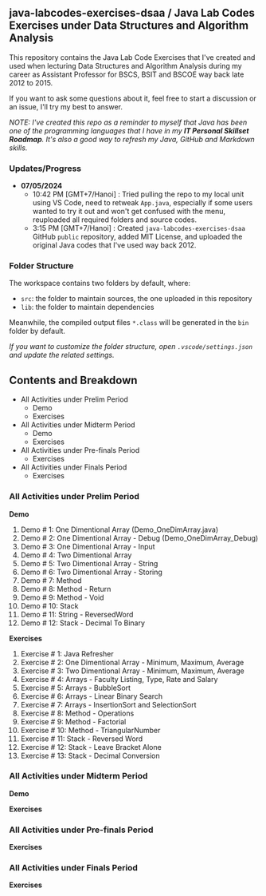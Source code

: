 ## java-labcodes-exercises-dsaa / Java Lab Codes Exercises under Data Structures and Algorithm Analysis

This repository contains the Java Lab Code Exercises that I've created and used when lecturing Data Structures and Algorithm Analysis during my career as Assistant Professor for BSCS, BSIT and BSCOE way back late 2012 to 2015.

If you want to ask some questions about it, feel free to start a discussion or an issue, I'll try my best to answer.

*NOTE: I've created this repo as a reminder to myself that Java has been one of the programming languages that I have in my **IT Personal Skillset Roadmap**. It's also a good way to refresh my Java, GitHub and Markdown skills.*

### Updates/Progress

- **07/05/2024**
    - 10:42 PM [GMT+7/Hanoi] : Tried pulling the repo to my local unit using VS Code, need to retweak `App.java`, especially if some users wanted to try it out and won't get confused with the menu, reuploaded all required folders and source codes.
    - 3:15 PM [GMT+7/Hanoi] : Created `java-labcodes-exercises-dsaa` GitHub `public` repository, added MIT License, and uploaded the original Java codes that I've used way back 2012.

### Folder Structure

The workspace contains two folders by default, where:

- `src`: the folder to maintain sources, the one uploaded in this repository
- `lib`: the folder to maintain dependencies

Meanwhile, the compiled output files `*.class` will be generated in the `bin` folder by default.

*If you want to customize the folder structure, open `.vscode/settings.json` and update the related settings.*

## Contents and Breakdown
- All Activities under Prelim Period
    - Demo
    - Exercises
- All Activities under Midterm Period
    - Demo
    - Exercises
- All Activities under Pre-finals Period
    - Exercises
- All Activities under Finals Period
    - Exercises

### All Activities under Prelim Period
**Demo**
1. Demo # 1: One Dimentional Array (Demo_OneDimArray.java)
2. Demo # 2: One Dimentional Array - Debug (Demo_OneDimArray_Debug)
3. Demo # 3: One Dimentional Array - Input
4. Demo # 4: Two Dimentional Array
5. Demo # 5: Two Dimentional Array - String
6. Demo # 6: Two Dimentional Array - Storing
7. Demo # 7: Method
8. Demo # 8: Method - Return
9. Demo # 9: Method - Void
10. Demo # 10: Stack
11. Demo # 11: String - ReversedWord
12. Demo # 12: Stack - Decimal To Binary

**Exercises**
1. Exercise # 1: Java Refresher
2. Exercise # 2: One Dimentional Array - Minimum, Maximum, Average
3. Exercise # 3: Two Dimentional Array - Minimum, Maximum, Average
4. Exercise # 4: Arrays - Faculty Listing, Type, Rate and Salary
5. Exercise # 5: Arrays - BubbleSort
6. Exercise # 6: Arrays - Linear Binary Search
7. Exercise # 7: Arrays - InsertionSort and SelectionSort
8. Exercise # 8: Method - Operations
9. Exercise # 9: Method - Factorial
10. Exercise # 10: Method - TriangularNumber
11. Exercise # 11: Stack - Reversed Word
12. Exercise # 12: Stack - Leave Bracket Alone
13. Exercise # 13: Stack - Decimal Conversion

### All Activities under Midterm Period
**Demo**

**Exercises**

### All Activities under Pre-finals Period
**Exercises**

### All Activities under Finals Period
**Exercises**

<!-- ### Exercises under Prelim Period
**Demo Codes before Exercises**
1. Prelim_Method_Demo.java x
2. Prelim_Method_ReturnDemo.java x
3. Prelim_Method_VoidDemo.java x
4. Prelim_OneDimArray_Demo.java x
5. Prelim_OneDimArray_Input.java x
6. Prelim_OneDimArray_Debug.java x
7. Prelim_TwoDimArray_Demo.java x
8. Prelim_TwoDimArray_Storing.java x
9. Prelim_TwoDimArray_String.java x

**Individual Exercises Description and Filenames**
1. Prelim_Individual.java
```
Create a Java Program with the following output:

Hi, what's your name: <name>
Hello <name>, nice to meet you, how old are you? <age>
-  If 20 and above: Eww, too old...
-  Else: So young
Give me anumber at mag-mamagic ako: <number> e.g. 4
Magic Box:
****
****
****
****
Isa pa, magic tatsulok!
*
**
***
****
Kaya mo pa? <oo/yes> or <hinde/no>
-  Yes/Oo: Good
-  No/Hindi: Gutom lang yan.
Nice meeting you <name>, sa uulitin!
```
2. Prelim_OneDimArray_MinMax.java
```
Create a Java Program with the following requirements:

1. Create a One/Single Dimensional Array for storing ten (10) whole numbers
(integer)

int[] minmaxave = new int[10];

2. Prompt the user to enter ten (10) whole numbers. Those numbers must be stored
in the array minmaxave.

Ex.

Enter a number: 1
Enter a number: 2
Enter a number: 3
Enter a number: 4
Enter a number: 5
Enter a number: 6
Enter a number: 7
Enter a number: 8
Enter a number: 9
Enter a number: 10

3. After inputting the ten (10) numbers, display the minimum (lowest number),
maximum (highest number) and the average (add all the elements of your array,
then divide to the number of elements (ex. 1 + 2 + 3 + 4 + 5 + 6 + 7 + 8 + 9 +
10 = 55 / 10 = 5.5 is the average))

Ex.

The minimum is 1
The maximum is 10
The average is 5.5
```
3. Prelim_TwoDimArray_MinMax.java
```
Create a Java Program with the following requirements:

1. Create a Two Dimensional Array  with size [4][4], allowing to store sixteen (16) whole numbers (integer)

int[][] minmaxave = new int[4][4];

2. Prompt the user to enter sixteen (16) whole numbers. Those numbers must be stored in the array minmaxave. You must also display the index address while asking for a value:

Ex.

Enter a number [0][0]: 1
Enter a number [0][1]: 1
Enter a number [0][2]: 1
Enter a number [0][3]: 1
Enter a number [1][0]: 1
Enter a number [1][1]: 1
Enter a number [1][2]: 100
Enter a number [1][3]: 1
Enter a number [2][0]: 1
Enter a number [2][1]: 1
Enter a number [2][2]: 1
Enter a number [2][3]: 1
Enter a number [3][0]: 0
Enter a number [3][1]: 1
Enter a number [3][2]: 1
Enter a number [3][3]: 1

3. After inputting sixteen (16) numbers, display the minimum (lowest number), maximum (highest number) and the average (add all the elements of your array, then divide to the number of elements (ex. 1 + 1 + 1 + 1 + 1 + 1 +100 + 1 + 1 + 1 + 1 + 1 + 0 + 1 + 1 + 1 = 114 / 16 = 7 is the average)). For the minimum and maximum, you must display the array index of the value's location.

Ex.

The minimum is 0, stored at [3][0]
The maximum is 100, stored at [1][2]
The average is 7.0
```
4. Prelim_BubbleSort.java
```
Output:

Enter number 1: 1
Enter number 2: 10
Enter number 3: 2
Enter number 4: 9
Enter number 5: 3
Enter number 6: 8
Enter number 7: 4
Enter number 8: 7
Enter number 9: 5
Enter number 10: 6

Display unsorted list: 1 10 2 9 3 8 4 7 5 6 

Simulation using Bubble Sort. Start.

[0] 1 > [1] 10 ? FALSE. No swap.
[1] 10 > [2] 2 ? TRUE. Swap 10 and 2.
[2] 10 > [3] 9 ? TRUE. Swap 10 and 9.
[3] 10 > [4] 3 ? TRUE. Swap 10 and 3.
[4] 10 > [5] 8 ? TRUE. Swap 10 and 8.
[5] 10 > [6] 4 ? TRUE. Swap 10 and 4.
[6] 10 > [7] 7 ? TRUE. Swap 10 and 7.
[7] 10 > [8] 5 ? TRUE. Swap 10 and 5.
[8] 10 > [9] 6 ? TRUE. Swap 10 and 6.
Reached the end of the list. Swap > 0? TRUE. Repeat process.

[0] 1 > [1] 2 ? FALSE. No swap.
[1] 2 > [2] 9 ? FALSE. No swap.
[2] 9 > [3] 3 ? TRUE. Swap 9 and 3.
[3] 9 > [4] 8 ? TRUE. Swap 9 and 8.
[4] 9 > [5] 4 ? TRUE. Swap 9 and 4.
[5] 9 > [6] 7 ? TRUE. Swap 9 and 7.
[6] 9 > [7] 5 ? TRUE. Swap 9 and 5.
[7] 9 > [8] 6 ? TRUE. Swap 9 and 6.
[8] 9 > [9] 10 ? FALSE. No swap.
Reached the end of the list. Swap > 0? TRUE. Repeat process.

[0] 1 > [1] 2 ? FALSE. No swap.
[1] 2 > [2] 3 ? FALSE. No swap.
[2] 3 > [3] 8 ? FALSE. No swap.
[3] 8 > [4] 4 ? TRUE. Swap 8 and 4.
[4] 8 > [5] 7 ? TRUE. Swap 8 and 7.
[5] 8 > [6] 5 ? TRUE. Swap 8 and 5.
[6] 8 > [7] 6 ? TRUE. Swap 8 and 6.
[7] 8 > [8] 9 ? FALSE. No swap.
[8] 9 > [9] 10 ? FALSE. No swap.
Reached the end of the list. Swap > 0? TRUE. Repeat process.

[0] 1 > [1] 2 ? FALSE. No swap.
[1] 2 > [2] 3 ? FALSE. No swap.
[2] 3 > [3] 4 ? FALSE. No swap.
[3] 4 > [4] 7 ? FALSE. No swap.
[4] 7 > [5] 5 ? TRUE. Swap 7 and 5.
[5] 7 > [6] 6 ? TRUE. Swap 7 and 6.
[6] 7 > [7] 8 ? FALSE. No swap.
[7] 8 > [8] 9 ? FALSE. No swap.
[8] 9 > [9] 10 ? FALSE. No swap.
Reached the end of the list. Swap > 0? TRUE. Repeat process.

[0] 1 > [1] 2 ? FALSE. No swap.
[1] 2 > [2] 3 ? FALSE. No swap.
[2] 3 > [3] 4 ? FALSE. No swap.
[3] 4 > [4] 5 ? FALSE. No swap.
[4] 5 > [5] 6 ? FALSE. No swap.
[5] 6 > [6] 7 ? FALSE. No swap.
[6] 7 > [7] 8 ? FALSE. No swap.
[7] 8 > [8] 9 ? FALSE. No swap.
[8] 9 > [9] 10 ? FALSE. No swap.
Reached the end of the list. Swap > 0? FALSE. Process complete.

Display sorted list: 1 2 3 4 5 6 7 8 9 10
```
5. Prelim_Method_Operations.java
```
Create a Java Program based on the output below:

Enter 2 numbers
7
3

7 + 3 = 10
7 - 3 = 4
7 x 3 = 21
7 / 3 = 2.0

Condition: Each operation (addition, subtraction, multiplication and division) must be coded and perfomed in separate methods, meaning you must have one void main and four methods in your program (one java method for addition, one java method for subtraction, one java method for multiplication and one java method for division).
```
6. Prelim_Method_Factorial.java
```
Create a Java Program based on the output below:

Enter a number: 7
The factorial of 7 is 5040
 
Condition: The computation of the factorial must be coded and perfomed in a method, meaning you must have one void main and one method in your program (one java method for the factorial).
```
7. Prelim_Method_TriangularNumber.java

```
Create a Java program with the following requirements/output:

Enter a number: 6

*
**
***
****
*****
******

The triangular number of 6 is 21.

Condition: The generation of the asterisk and computing the triangular number must be coded and perfomed in methods, meaning you must have one void main and two methods in your program (one java method for generating the asterisk of the triangular number and one method for computing the triangular number).
```

**Group Exercises Description and Filenames**
1. Prelim_Array_FacRate.java
```
Create a Java program with the following requirements:

1. Your program should have the 3 following single/one dimensional array:

String[] facultyname = new String[5];
String[] facultytype = new String[5];
double[] facultyrate = new double[5];

2. The user will be prompted to enter five (5) faculty records.

Example:

Faculty Name: Abby Nucup
Faculty Type (FT=Full Time/PT=Part Time): FT
Faculty Rate: 150.00

Make sure that the following information must be stored to their respective arrays.

Faculty Name must be stored in facultyname 
Faculty Type must be stored in facultytype
Faculty Rate must be stored in facultyrate

3. After inputting and storing the five records, the program will ask for the array index number of the record he/she want to use. Note that the only allowed numbers to be inputted must range from 0 to 4. Numbers 5 and above are no longer allowed. If the is valid, you must get/retrieve the name and type information stored in the respective array element using the index as tracker.

Example:

Enter record number: 5
Invalid number!
Enter record number: 3

Faculty Name: Nicanor Gustavo
Faculty Type: FT

4. After retrieving the information, the user must input either the number of hours or day. If the faculty is a FT (Full Time), then it should ask for the "Number of Days". If the faculty is a PT (Part Time), then it should ask for the "Number of Hours".

Ex. if FT:

Enter Number of Days: 5

Ex. if PT:

Enter Number of Hours: 8

5. For computing the salary, you must use the following formulas:

FT Formula:

salary = (facultyrate x 8 hours) x Number of Days

double salary = (facultyrate[index] * 8) * numberinputted

PT:

salary = facultyrate x Number of Hours

double salary = facultyrate[index] * numberinputted

6. After inputting the salary, the final output should be:

=For FT=

Salary Report
Faculty Name: Nicanor Gustavo
Faculty Type: FT
Rate: 150.00
Number of Days: 10
Salary: 12,000.00

=For PT=

Salary Report
Faculty Name: Nicanor Gustavo
Faculty Type: PT
Rate: 150.00
Number of Hours: 10
Salary: 1,500.00
```
2. Prelim_LinearBinarySearch.java
```
Create a Java program with the following requirements:

1. Name of the File/Class: LinearBinarySearch.java

2. You must ask the user for the size of the array. Note that you must use one/single dimensional array and the size of your array is dynamic.

Enter the size of the array: 5

3. Ask the user to enter a whole X times. X is based on the size of your array defined by your user. You must also show the array index while asking for a value.

Enter value for [0] : 
1
Enter value for [1] : 3
Enter value for [2] : 6
Enter value for [3] : 2
Enter value for [4] : 8

4. Ask the user for the target value for searching. Note that the user can input any number, even it does not belong to the elements stored in the array.

Enter the target values to be searched: 6

5. Let the user choose if he/she want to use linear or binary searching. Note that just in case that the user typed in an invalid input, the program must be notify and asked for an input again.

[1] Linear Search | [2] Binary Search
Choose the searching algorithm to be used [1 or 2]: 4
Invalid input! Choose the searching algorithm to be used [1 or 2]: 2

6. When the user typed in a valid input. You must show the simulation for each searching algorithm. Your out must look like the following sample outputs below:

*for Linear Searching*

You choose Linear Searching

- Is array[0] : 
1 == 6? FALSE
- Is array[1] : 3 == 6? FALSE
- Is array[2] : 6 == 6? TRUE, stored at [2]

*for Binary Searching*

You choose Binary Searching

Let us sort the array first
[0][1][2][3][4]
[1][2][3][6][8]
Done sorting

middle = [0 + 4 = 4 / 2 = 2] = 2
- Is array[2] : 
3 <, >, =  6? <, FALSE
middle = [3 + 4 = 7 / 2 = 3.5] = 4
- Is array[4] : 8 <, >, =  6? >, FALSE
middle = [3 + 3 = 6 / 2 = 3] = 3
- Is array[3] : 6 <, >, =  6? =, TRUE, stored at [3]
```
3. Prelim_InsertionSortSelectionSort.java
```
Create a Java program with the following requirements/0utput:

Enter number 1: 3
Enter number 2: 2
Enter number 3: 0
Enter number 4: 9
Enter number 5: 1
Enter number 6: 4
Enter number 7: 7
Enter number 8: 8
Enter number 9: 5
Enter number 10: 6

Display unsorted list: 3 2 0 9 1 4 7 8 5 6 

[1] Insertion Sort | [2] Selection Sort

Choose which sort algorithm to be used: 4
Invalid Input! Choose which sort algorithm to be used: 7
Invalid Input! Choose which sort algorithm to be used: 

== IF 1 or INSERTION SORT ==

You choose Insertion Sort.

Insert 2
[1]: 2 < [0]: 3 ? TRUE. Shift 3, insert 2.
Current sorted list: 2 3 

Insert 0
[2]: 0 < [1]: 3 ? TRUE. Shift 3, insert 0.
[1]: 0 < [0]: 2 ? TRUE. Shift 2, insert 0.
Current sorted list: 0 2 3 

Insert 9
[3]: 9 < [2]: 3 ? FALSE. Location OK.
Current sorted list: 0 2 3 9 

Insert 1
[4]: 1 < [3]: 9 ? TRUE. Shift 9, insert 1.
[3]: 1 < [2]: 3 ? TRUE. Shift 3, insert 1.
[2]: 1 < [1]: 2 ? TRUE. Shift 2, insert 1.
[1]: 1 < [0]: 0 ? FALSE. Location OK.
Current sorted list: 0 1 2 3 9 

Insert 4
[5]: 4 < [4]: 9 ? TRUE. Shift 9, insert 4.
[4]: 4 < [3]: 3 ? FALSE. Location OK.
Current sorted list: 0 1 2 3 4 9 

Insert 7
[6]: 7 < [5]: 9 ? TRUE. Shift 9, insert 7.
[5]: 7 < [4]: 4 ? FALSE. Location OK.
Current sorted list: 0 1 2 3 4 7 9 

Insert 8
[7]: 8 < [6]: 9 ? TRUE. Shift 9, insert 8.
[6]: 8 < [5]: 7 ? FALSE. Location OK.
Current sorted list: 0 1 2 3 4 7 8 9 

Insert 5
[8]: 5 < [7]: 9 ? TRUE. Shift 9, insert 5.
[7]: 5 < [6]: 8 ? TRUE. Shift 8, insert 5.
[6]: 5 < [5]: 7 ? TRUE. Shift 7, insert 5.
[5]: 5 < [4]: 4 ? FALSE. Location OK.
Current sorted list: 0 1 2 3 4 5 7 8 9 

Insert 6
[9]: 6 < [8]: 9 ? TRUE. Shift 9, insert 6.
[8]: 6 < [7]: 8 ? TRUE. Shift 8, insert 6.
[7]: 6 < [6]: 7 ? TRUE. Shift 7, insert 6.
[6]: 6 < [5]: 5 ? FALSE. Location OK.

Display sorted list: 0 1 2 3 4 5 6 7 8 9

== IF 2 or SELECTION SORT ==

You choose Selection Sort.

Current Minimum for [0]: 3. Look for a possible new minimum.
[0]: 3 > [1]: 2 ? TRUE. Change new current minimum from 3 to 2. Search the list again.
[1]: 2 > [2]: 0 ? TRUE. Change new current minimum from 2 to 0. Search the list again.
[2]: 0 > [3]: 9 ? FALSE. Current minimum 0 retain.
[2]: 0 > [4]: 1 ? FALSE. Current minimum 0 retain.
[2]: 0 > [5]: 4 ? FALSE. Current minimum 0 retain.
[2]: 0 > [6]: 7 ? FALSE. Current minimum 0 retain.
[2]: 0 > [7]: 8 ? FALSE. Current minimum 0 retain.
[2]: 0 > [8]: 5 ? FALSE. Current minimum 0 retain.
[2]: 0 > [9]: 6 ? FALSE. Current minimum 0 retain.
Reached the end of the list. Found new minimum. Swap [0]: 3 with [2]: 0.

Current Minimum for [1]: 2. Look for a possible new minimum.
[1]: 2 > [2]: 3 ? FALSE. Current minimum 2 retain.
[1]: 2 > [3]: 9 ? FALSE. Current minimum 2 retain.
[1]: 2 > [4]: 1 ? TRUE. Change new current minimum from 2 to 1. Search the list again.
[4]: 1 > [5]: 4 ? FALSE. Current minimum 1 retain.
[4]: 1 > [6]: 7 ? FALSE. Current minimum 1 retain.
[4]: 1 > [7]: 8 ? FALSE. Current minimum 1 retain.
[4]: 1 > [8]: 5 ? FALSE. Current minimum 1 retain.
[4]: 1 > [9]: 6 ? FALSE. Current minimum 1 retain.
Reached the end of the list. Found new minimum. Swap [1]: 2 with [4]: 1.

Current Minimum for [2]: 3. Look for a possible new minimum.
[2]: 3 > [3]: 9 ? FALSE. Current minimum 3 retain.
[2]: 3 > [4]: 2 ? TRUE. Change new current minimum from 3 to 2. Search the list again.
[4]: 2 > [5]: 4 ? FALSE. Current minimum 2 retain.
[4]: 2 > [6]: 7 ? FALSE. Current minimum 2 retain.
[4]: 2 > [7]: 8 ? FALSE. Current minimum 2 retain.
[4]: 2 > [8]: 5 ? FALSE. Current minimum 2 retain.
[4]: 2 > [9]: 6 ? FALSE. Current minimum 2 retain.
Reached the end of the list. Found new minimum. Swap [2]: 3 with [4]: 2.

Current Minimum for [3]: 9. Look for a possible new minimum.
[3]: 9 > [4]: 3 ? TRUE. Change new current minimum from 9 to 3. Search the list again.
[4]: 3 > [5]: 4 ? FALSE. Current minimum 3 retain.
[4]: 3 > [6]: 7 ? FALSE. Current minimum 3 retain.
[4]: 3 > [7]: 8 ? FALSE. Current minimum 3 retain.
[4]: 3 > [8]: 5 ? FALSE. Current minimum 3 retain.
[4]: 3 > [9]: 6 ? FALSE. Current minimum 3 retain.
Reached the end of the list. Found new minimum. Swap [3]: 9 with [4]: 3.

Current Minimum for [4]: 9. Look for a possible new minimum.
[4]: 9 > [5]: 4 ? TRUE. Change new current minimum from 9 to 4. Search the list again.
[5]: 4 > [6]: 7 ? FALSE. Current minimum 4 retain.
[5]: 4 > [7]: 8 ? FALSE. Current minimum 4 retain.
[5]: 4 > [8]: 5 ? FALSE. Current minimum 4 retain.
[5]: 4 > [9]: 6 ? FALSE. Current minimum 4 retain.
Reached the end of the list. Found new minimum. Swap [4]: 9 with [5]: 4.

Current Minimum for [5]: 9. Look for a possible new minimum.
[5]: 9 > [6]: 7 ? TRUE. Change new current minimum from 9 to 7. Search the list again.
[6]: 7 > [7]: 8 ? FALSE. Current minimum 7 retain.
[6]: 7 > [8]: 5 ? TRUE. Change new current minimum from 7 to 5. Search the list again.
[8]: 5 > [9]: 6 ? FALSE. Current minimum 5 retain.
Reached the end of the list. Found new minimum. Swap [5]: 9 with [8]: 5.

Current Minimum for [6]: 7. Look for a possible new minimum.
[6]: 7 > [7]: 8 ? FALSE. Current minimum 7 retain.
[6]: 7 > [8]: 9 ? FALSE. Current minimum 7 retain.
[6]: 7 > [9]: 6 ? TRUE. Change new current minimum from 7 to 6. Search the list again.
Reached the end of the list. Found new minimum. Swap [6]: 7 with [9]: 6.

Current Minimum for [7]: 8. Look for a possible new minimum.
[7]: 8 > [8]: 9 ? FALSE. Current minimum 8 retain.
[7]: 8 > [9]: 7 ? TRUE. Change new current minimum from 8 to 7. Search the list again.
Reached the end of the list. Found new minimum. Swap [7]: 8 with [9]: 7.

Current Minimum for [8]: 9. Look for a possible new minimum.
[8]: 9 > [9]: 8 ? TRUE. Change new current minimum from 9 to 8. Search the list again.
Reached the end of the list. Found new minimum. Swap [8]: 9 with [9]: 8.

Display sorted list: 0 1 2 3 4 5 6 7 8 9 
```

### Exercises under Midterm Period
**Demo Codes before Exercises**
1. Midterm_Stack_Demo.java x
2. Midterm_String_ReversedWord.java x 
3. Midterm_Stack_DecToBin.java x
4. Midterm_LinkedList_Demo.java

**Individual Exercises Description and Filenames**
1. Midterm_Stack_ReversedWord.java x 
```
Create a Java program with the following requirements/output:

Enter a word: TIME
Reversed Word: EMIT

Condition: You must use stack and the .push() and .pop() methods in this program.
```
2. Midterm_Stack_DecimalConversion.java
```
Create a Java program with the following requirements/output:

Enter a decimal number: 10
Binary: 1010
Octal: 12
Hexadecimal: A

Condition: You must use stack and the .push() and .pop() methods in this program. You must have a separate method for the following:

- from Decimal to Binary
- from Decimal to Octal
- from Decimal to Hexadecimal

This means you have one static void main and three customed methods in your program.
```
3. Midterm_Stack_LeaveBracket.java
```
Create a Java program with the following requirements/output:

Enter a string statement, make sure to include { and } in it: fg{{}][ds{}}ksa123{{{}
Trimmed statement: {{}{}}{{{}

Condition: You must use stack and the .push() and .pop() methods in this program.
```
4. Midterm_LinkedList_LinearSearch.java
```
Create a Java program with the following requirements/output:

Enter name to be added in our Linked List: Anna
Add new record to our linked list [1-Yes|0-No] ? 1
Enter name to be added in our Linked List: Karen
Add new record to our linked list [1-Yes|0-No] ? 1
Enter name to be added in our Linked List: Nina
Add new record to our linked list [1-Yes|0-No] ? 0

Let's show the records stored in our linked list [Anna, Karen, Nina]

Type in the name that you want to search: Karen
> Is [0]: Anna == Karen? FALSE
> Is [1]: Karen == Karen? TRUE, stored at [1]
```
5. Midterm_LinkedList_ReversedLinearSearch.java
```
Create a Java program with the following requirements/output:

Enter name to be added in our Linked List: Anna
Add new record to our linked list [1-Yes|0-No] ? 1
Enter name to be added in our Linked List: Karen
Add new record to our linked list [1-Yes|0-No] ? 1
Enter name to be added in our Linked List: Nina
Add new record to our linked list [1-Yes|0-No] ? 0

Let's show the records stored in our linked list [Anna, Karen, Nina]

Type in the name that you want to search: Anna
> Is [2]: Nina == Anna? FALSE
> Is [1]: Karen == Anna? FALSE
> Is [0]: Anna == Anna? TRUE, stored at [1]
```
**Group Exercises Description and Filenames**
1. Midterm_LinkedList_DataManipulation.java
```
Create a Java program with the following requirements/output:

Enter name to be added in our Linked List: Anna
Add new record to our linked list [1-Yes|0-No] ? 1
Enter name to be added in our Linked List: Karen
Add new record to our linked list [1-Yes|0-No] ? 1
Enter name to be added in our Linked List: Nina
Add new record to our linked list [1-Yes|0-No] ? 1
Enter name to be added in our Linked List: Paulo
Add new record to our linked list [1-Yes|0-No] ? 1
Enter name to be added in our Linked List: Renz
Add new record to our linked list [1-Yes|0-No] ? 0

Let's show the records stored in our linked list [Anna, Karen, Nina, Paulo, Renz]

Type in the name that you want to search: Karen
> Is [0]: Anna == Karen? FALSE
> Is [1]: Karen == Karen? TRUE, stored at [1]

What do you want to do [1-Update|2-Delete] ? 2

Updated records stored in our linked list [Anna, Nina, Paulo, Renz]

Type in the name that you want to search: Anna
> Is [0]: Anna == Anna? TRUE, stored at [0]

What do you want to do [1-Update|2-Delete] ? 1
New name to be stored: Kuracha

Updated records stored in our linked list [Kuracha, Nina, Paulo, Renz]

Condition: The program will only stop asking for the value to be searched and perform update/delete in the linked list if there is no more existing nodes (if all of the nodes are deleted).
```

### Exercises under Prefinal Period
**Individual Exercises Description and Filenames**
1. Prefinal_OneDimArray_Queue.java
```
Create a Java program (REQUIREMENT: Use a one dimensional array for storing the information) with the following requirements/output:

This program will demonstrate how to represent Queue in One-Dimensional Array.

What do you want to do [1-Enqueue|2-Dequeue|3-Peek|4-Quit]? 1

ENQUEUE [0]: abby
abby Enqueued at [0]

= Current content of the Queue =
[2] :  
[1] :  
[0] : abby

What do you want to do [1-Enqueue|2-Dequeue|3-Peek|4-Quit]? 1

ENQUEUE [1]: jeff
jeff Enqueued at [1]

= Current content of the Queue =
[2] :  
[1] : jeff
[0] : abby

What do you want to do [1-Enqueue|2-Dequeue|3-Peek|4-Quit]? 1

ENQUEUE [2]: jacob
jacob Enqueued at [2]

= Current content of the Queue =
[2] : jacob
[1] : jeff
[0] : abby

What do you want to do [1-Enqueue|2-Dequeue|3-Peek|4-Quit]? 3
PEEK: abby

= Current content of the Queue =
[2] : jacob
[1] : jeff
[0] : abby

What do you want to do [1-Enqueue|2-Dequeue|3-Peek|4-Quit]? 2

DEQUEUE [abby]

= Current content of the Queue =
[2] :  
[1] : jacob
[0] : jeff

What do you want to do [1-Enqueue|2-Dequeue|3-Peek|4-Quit]? 2

DEQUEUE [jeff]

= Current content of the Queue =
[2] :  
[1] :  
[0] : jacob

What do you want to do [1-Enqueue|2-Dequeue|3-Peek|4-Quit]? 2

DEQUEUE [jacob]

= Current content of the Queue =
[2] :  
[1] :  
[0] :  

What do you want to do [1-Enqueue|2-Dequeue|3-Peek|4-Quit]? 4

= Current content of the Queue =
[2] :  
[1] :  
[0] :  

Process completed.
```
2. Prefinal_LinkedList_Queue.java
```
Create a Java program (REQUIREMENT: Use a linked list for storing the information) with the following requirements/output:

This program will demonstrate how to represent Queue in Linked List.

What do you want to do [1-Enqueue|2-Dequeue|3-Peek|4-Quit]? 1

ENQUEUE [0]: abby
abby Enqueued at [0]

Current content of the Queue [abby]

What do you want to do [1-Enqueue|2-Dequeue|3-Peek|4-Quit]? 1

ENQUEUE [1]: jeff
jeff Enqueued at [1]

Current content of the Queue [abby, jeff]

What do you want to do [1-Enqueue|2-Dequeue|3-Peek|4-Quit]? 1

ENQUEUE [2]: jacob
jacob Enqueued at [2]

Current content of the Queue [abby, jeff, jacob]

What do you want to do [1-Enqueue|2-Dequeue|3-Peek|4-Quit]? 3

PEEK: abby

What do you want to do [1-Enqueue|2-Dequeue|3-Peek|4-Quit]? 2

DEQUEUE [abby]

Current content of the Queue [jeff, jacob]

What do you want to do [1-Enqueue|2-Dequeue|3-Peek|4-Quit]? 2

DEQUEUE [jeff]

Current content of the Queue [jacob]

What do you want to do [1-Enqueue|2-Dequeue|3-Peek|4-Quit]? 2

DEQUEUE [jacob]

Current content of the Queue []

What do you want to do [1-Enqueue|2-Dequeue|3-Peek|4-Quit]? 4

Current content of the Queue []

Process completed.
```

**Group Exercises Description and Filenames**
1. Prefinal_Trees.java
```
Create a Java program with the following requirements: 

REQUIREMENTS: use one dimensional array for storing the values in the tree. Note of the assigned array index for each level:
 
int[] array = new int[15]; 

Level 1: array[0]
Level 2: array[1], array[2]
Level 3: array[3], array[4], array[5], array[6]
level 4: array[7], array[8], array[9], array[10], array[11], array[12], array[13], array[14]

Skip the delete option at the moment.
 

Output:

Current nodes of the tree:

*show the updated triangular shape of the tree here*

[1-Insert|2-Find|3-Delete|4-Inorder Traversal|5-Preorder Traversal|6-Postorder Traversal|7-Quit]
What do you want to do? 1

Value to be inserted: 45

Current nodes of the tree:

*show the updated triangular shape of the tree here*

[1-Insert|2-Find|3-Delete|4-Inorder Traversal|5-Preorder Traversal|6-Postorder Traversal|7-Quit]
What do you want to do? 2

Search for: 45

45 is stored at Level 3.

[1-Insert|2-Find|3-Delete|4-Inorder Traversal|5-Preorder Traversal|6-Postorder Traversal|7-Quit]
What do you want to do? 4

Inorder Traversal: 30 40 45 50 55 60 80

[1-Insert|2-Find|3-Delete|4-Inorder Traversal|5-Preorder Traversal|6-Postorder Traversal|7-Quit]
What do you want to do? 5

Preorder Traversal: 50 40 30 45 60 55 80

[1-Insert|2-Find|3-Delete|4-Inorder Traversal|5-Preorder Traversal|6-Postorder Traversal|7-Quit]
What do you want to do? 6

Postorder Traversal: 30 45 40 55 80 60 50

[1-Insert|2-Find|3-Delete|4-Inorder Traversal|5-Preorder Traversal|6-Postorder Traversal|7-Quit]
What do you want to do? 7

Current nodes of the tree:

*show the updated triangular shape of the tree here*

Process Complete.
```

### Exercises under Final Period
**Individual Exercises Description and Filenames**
1. Finals_Shellsort.java
```
Create a Java program with the following requirements: 

REQUIREMENTS:
- create a one dimensional array, the size will be based on the answer in the "Enter the number of values to be inserted". Example: if the user inputted 8, that means you must create a one dimensional array with the size of 8.
- prompt the user to input number (the number of input based on the answer in the "Enter the number of values to be inserted"). save the numbers inputted in your one dimensional arrray.
- ask the user for the required N-sort. please note of the two rules in N-sorting under shellsort: (1) zero (0) is not valid N and (2) it can only be ranging from one (1) up to the half of the inputted number of elements. so if the number of elements is 8, that means the valid N is ranging from 1 to 4 only.
- after the user inputted the valid value for N, display the numbers inputted earlier and stored in your one dimensional array.
- implement the shellsorting afterwards.

OUTPUT:

Enter the number of values to be inserted: 8

Type a number: 8
Type a number: 7
Type a number: 6
Type a number: 5
Type a number: 4
Type a number: 3
Type a number: 2
Type a number: 1

Enter the required N-sort: 7
The N is either less than or more than the required N sort value.

Enter the required N-sort: 0
The N is either less than or more than the required N sort value.

Enter the required N-sort: 4

Current content of the 4-sorted:

8  7  6  5  
4  3  2  1  

Sorted content of the 4-sorted:

4  3  2  1  
8  7  6  5
```

**Group Exercises Description and Filenames**
1. App.java
```
Create a Java program with the following requirements: 

REQUIREMENTS:

- link all of your works since Prelim to Finals in your program
- do not post programs that you or your group didn't created. if you were not able to create the program, just simply put (unable to finish) next to the name of the program

Here's the full list of the program listing (in order) way back Prelim to Finals:

PRELIM:

Individual
- LastnameFM_Section_Individual
- MinMaxAve
- MinMaxAveTwoDim
- BubbleSort
- MethodOperations
- MethodFactorial
- TriangularNumbers

Group
- FacultyRate
- LinearBinarySearch
- InsertionSortSelectionSort

MIDTERM:

Individual
- Stack_ReversedWord2
- Stack_DecimalConversions
- Stack_TrimBrackets
- LinkedList_LinearSearch
- LinkedList_ReversedLinearSearch

Group
- LinkedList_DataManipulation

PRE-FINAL:

Individual
- Queue_OneDimArray
- Queue_SinglyLinkedList

Group
- Prefinals_Trees

FINALS:

Group
- Finals_ShellSort


OUTPUT:

<Group Name> - Compilation of Works in Data Structures.

1 - Access all Prelim Activities
2 - Access all Midterm Activities
3 - Access all Pre-final Activities
4 - Access all Finals Activities
5 - Individual Summary Report for Data Structures

Enter a choice [press 0 to exit program]: 1

Prelim Activities. What do you want to view?
I - Individual Works
G - Activities Groups

Enter a choice [press 0 to go back to the main menu]: I

C - Juan dela Cruz
G - Nicanor Gustavo

Enter a choice [press 0 to go back to the main menu]: g

Nicanor Gustavo's individual work for Prelim

1 - Gustavo_Individual
2 - Prelim_OneDimArray_MinMax

Enter a choice which program to run [press 0 to go back to the main menu]: 1

(Run the program to the same window. After running the program, return the user to the main menu)

<Group Name> - Compilation of Works in Data Structures.

1 - Access all Prelim Activities
2 - Access all Midterm Activities
3 - Access all Pre-final Activities
4 - Access all Finals Activities
5 - Individual Summary Report for Data Structures

Enter a choice [press 0 to exit program]: 1

Prelim Activities. What do you want to view?
I - Individual Works
G - Activities Groups

Enter a choice [press 0 to go back to the main menu]: G

<Group Name> activities for Prelim:
1 - FacultyRate
2 - LinearBinarySearch

Enter a choice which program to run [press 0 to go back to the main menu]: 1

(Run the program to the same window. After running the program, return the user to the main menu)
```
 -->